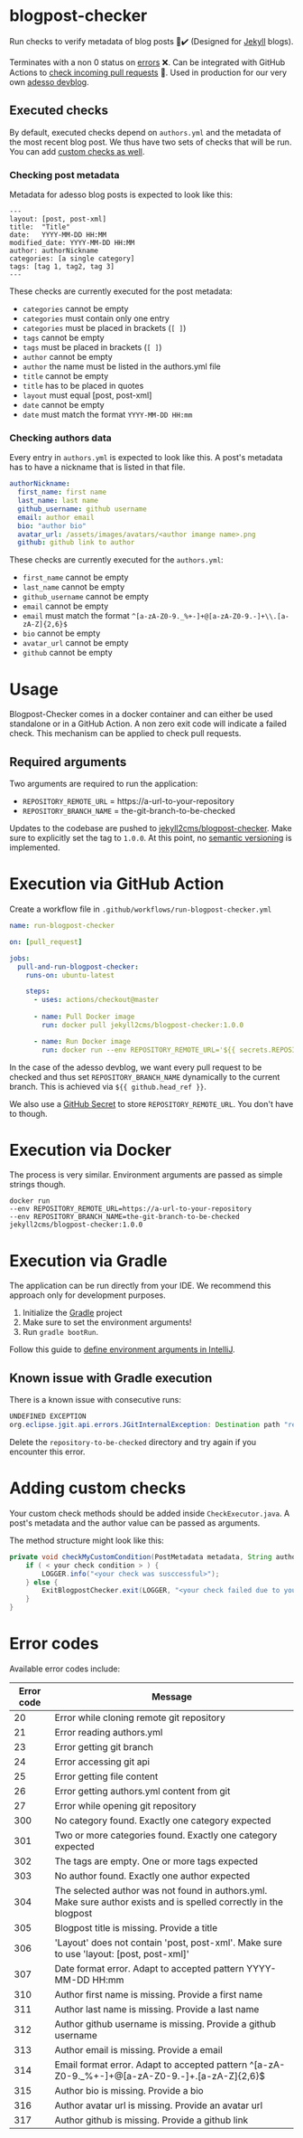# blogpost-checker
Run checks to verify metadata of blog posts 📄✔️ (Designed for [Jekyll](https://jekyllrb.com) blogs).

Terminates with a non 0 status on [errors](#Error-codes) ❌.
Can be integrated with GitHub Actions to [check incoming pull requests](#Execution-via-GitHub-Action) 🚦.
Used in production for our very own [adesso devblog](github.com/adessoAG/devblog).

## Executed checks
By default, executed checks depend on `authors.yml` and the metadata of the most recent blog post.
We thus have two sets of checks that will be run.
You can add [custom checks as well](#Adding-custom-checks).

### Checking post metadata
Metadata for adesso blog posts is expected to look like this:

```
---
layout: [post, post-xml]              
title:  "Title"
date:   YYYY-MM-DD HH:MM      
modified_date: YYYY-MM-DD HH:MM
author: authorNickname
categories: [a single category]
tags: [tag 1, tag2, tag 3]
---
```

These checks are currently executed for the post metadata:
* `categories` cannot be empty
* `categories` must contain only one entry
* `categories` must be placed in brackets (`[ ]`)
* `tags` cannot be empty
* `tags` must be placed in brackets (`[ ]`)
* `author` cannot be empty
* `author` the name must be listed in the authors.yml file
* `title` cannot be empty
* `title` has to be placed in quotes
* `layout` must equal [post, post-xml]
* `date` cannot be empty
* `date` must match the format `YYYY-MM-DD HH:mm`

### Checking authors data
Every entry in `authors.yml` is expected to look like this.
A post's metadata has to have a nickname that is listed in that file.

```yml
authorNickname:
  first_name: first name
  last_name: last name
  github_username: github username
  email: author email
  bio: "author bio"
  avatar_url: /assets/images/avatars/<author imange name>.png
  github: github link to author
```

These checks are currently executed for the `authors.yml`:
* `first_name` cannot be empty
* `last_name` cannot be empty
* `github_username` cannot be empty
* `email` cannot be empty
* `email` must match the format `^[a-zA-Z0-9._%+-]+@[a-zA-Z0-9.-]+\\.[a-zA-Z]{2,6}$`
* `bio` cannot be empty
* `avatar_url` cannot be empty
* `github` cannot be empty

# Usage
Blogpost-Checker comes in a docker container and can either be used standalone or in a GitHub Action.
A non zero exit code will indicate a failed check.
This mechanism can be applied to check pull requests.

## Required arguments
Two arguments are required to run the application:
- `REPOSITORY_REMOTE_URL` = https://a-url-to-your-repository
- `REPOSITORY_BRANCH_NAME` = the-git-branch-to-be-checked

Updates to the codebase are pushed to [jekyll2cms/blogpost-checker](https://hub.docker.com/r/jekyll2cms/blogpost-checker).
Make sure to explicitly set the tag to `1.0.0`.
At this point, no [semantic versioning](https://semver.org/) is implemented.

# Execution via GitHub Action
Create a workflow file in `.github/workflows/run-blogpost-checker.yml`

```yml
name: run-blogpost-checker

on: [pull_request]

jobs:
  pull-and-run-blogpost-checker:
    runs-on: ubuntu-latest

    steps:
      - uses: actions/checkout@master
        
      - name: Pull Docker image
        run: docker pull jekyll2cms/blogpost-checker:1.0.0

      - name: Run Docker image
        run: docker run --env REPOSITORY_REMOTE_URL='${{ secrets.REPOSITORY_REMOTE_URL }}' --env REPOSITORY_BRANCH_NAME='${{ github.head_ref }}' jekyll2cms/blogpost-checker:1.0.0
```

In the case of the adesso devblog, we want every pull request to be checked and thus set `REPOSITORY_BRANCH_NAME` dynamically to the current branch.
This is achieved via `${{ github.head_ref }}`.

We also use a [GitHub Secret](https://docs.github.com/en/free-pro-team@latest/actions/reference/encrypted-secrets#creating-encrypted-secrets-for-a-repository) to store `REPOSITORY_REMOTE_URL`.
You don't have to though.

# Execution via Docker
The process is very similar.
Environment arguments are passed as simple strings though.

```docker
docker run 
--env REPOSITORY_REMOTE_URL=https://a-url-to-your-repository 
--env REPOSITORY_BRANCH_NAME=the-git-branch-to-be-checked 
jekyll2cms/blogpost-checker:1.0.0
```

# Execution via Gradle
The application can be run directly from your IDE.
We recommend this approach only for development purposes.

1. Initialize the [Gradle](https://gradle.org/ ) project
2. Make sure to set the environment arguments!
3. Run `gradle bootRun`.

Follow this guide to [define environment arguments in IntelliJ](https://www.jetbrains.com/help/objc/add-environment-variables-and-program-arguments.html#add-environment-variables).

## Known issue with Gradle execution
There is a known issue with consecutive runs:

```java
UNDEFINED EXCEPTION
org.eclipse.jgit.api.errors.JGitInternalException: Destination path "repository-to-be-checked" already exists and is not an empty directory
```

Delete the `repository-to-be-checked` directory and try again if you encounter this error.

# Adding custom checks
Your custom check methods should be added inside `CheckExecutor.java`.
A post's metadata and the author value can be passed as arguments.

The method structure might look like this:

```java
private void checkMyCustomCondition(PostMetadata metadata, String authors) {
    if ( < your check condition > ) {
        LOGGER.info("<your check was susccessful>");
    } else {
        ExitBlogpostChecker.exit(LOGGER, "<your check failed due to your condition not being met>", < your custom error code > );
    }
}
```

# Error codes
Available error codes include:

| Error code | Message |
| ---------- | ------- |
| 20 | Error while cloning remote git repository |
| 21 | Error reading authors.yml |
| 23 | Error getting git branch |
| 24 | Error accessing git api |
| 25 | Error getting file content |
| 26 | Error getting authors.yml content from git |
| 27 | Error while opening git repository |
| 300 | No category found. Exactly one category expected |
| 301 | Two or more categories found. Exactly one category expected |
| 302 | The tags are empty. One or more tags expected |
| 303 | No author found. Exactly one author expected |
| 304 | The selected author was not found in authors.yml. Make sure author exists and is spelled correctly in the blogpost |
| 305 | Blogpost title is missing. Provide a title |
| 306 | 'Layout' does not contain 'post, post-xml'. Make sure to use 'layout: [post, post-xml]' |
| 307 | Date format error. Adapt to accepted pattern YYYY-MM-DD HH:mm |
| 310 | Author first name is missing. Provide a first name |
| 311 | Author last name is missing. Provide a last name |
| 312 | Author github username is missing. Provide a github username |
| 313 | Author email is missing. Provide a email |
| 314 | Email format error. Adapt to accepted pattern ^[a-zA-Z0-9._%+-]+@[a-zA-Z0-9.-]+\.[a-zA-Z]{2,6}$ |
| 315 | Author bio is missing. Provide a bio |
| 316 | Author avatar url is missing. Provide an avatar url |
| 317 | Author github is missing. Provide a github link |
